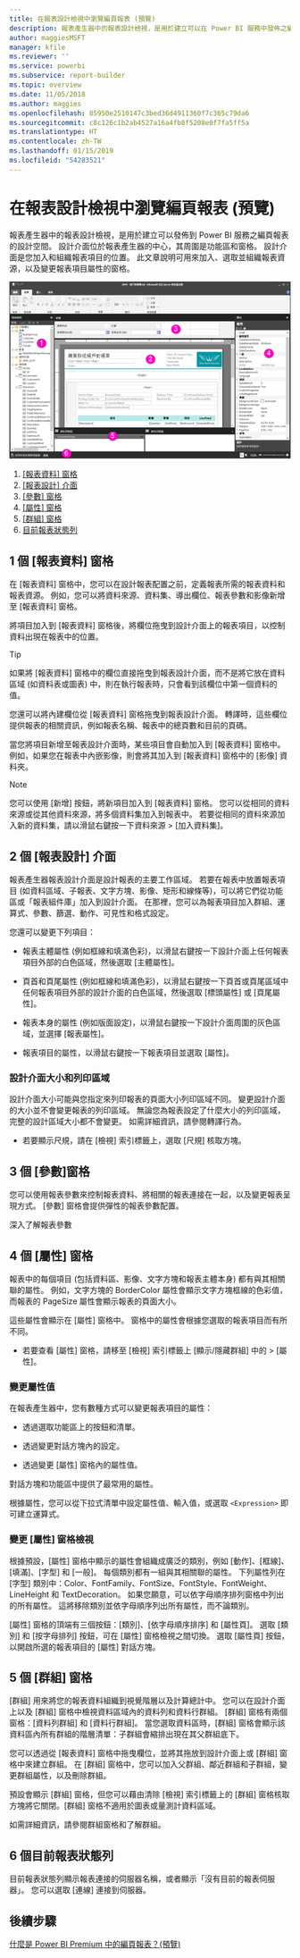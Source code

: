 ```yaml
---
title: 在報表設計檢視中瀏覽編頁報表 (預覽)
description: 報表產生器中的報表設計檢視，是用於建立可以在 Power BI 服務中發佈之編頁報表的設計空間。
author: maggiesMSFT
manager: kfile
ms.reviewer: ''
ms.service: powerbi
ms.subservice: report-builder
ms.topic: overview
ms.date: 11/05/2018
ms.author: maggies
ms.openlocfilehash: 85950e2510147c3bed36d4911360f7c365c79da6
ms.sourcegitcommit: c8c126c1b2ab4527a16a4fb8f5208e0f7fa5ff5a
ms.translationtype: HT
ms.contentlocale: zh-TW
ms.lasthandoff: 01/15/2019
ms.locfileid: "54283521"
---
```

# <a name="getting-around-in-report-design-view-for-paginated-reports-preview"></a>在報表設計檢視中瀏覽編頁報表 (預覽)

報表產生器中的報表設計檢視，是用於建立可以發佈到 Power BI 服務之編頁報表的設計空間。 設計介面位於報表產生器的中心，其周圍是功能區和窗格。 設計介面是您加入和組織報表項目的位置。 此文章說明可用來加入、選取並組織報表資源，以及變更報表項目屬性的窗格。  

![報表產生器報表設計檢視](media/paginated-reports-report-design-view/power-bi-paginated-report-design-view.png)

1.  [[報表資料] 窗格](#report-data-pane) 
2.  [[報表設計] 介面](#report-design-surface)  
3.  [[參數] 窗格](#parameters-pane) 
4.  [[屬性] 窗格](#properties-pane) 
5.  [[群組] 窗格](#grouping-pane) 
6.  [目前報表狀態列](#current-report-status-bar)  
  
## <a name="1-report-data-pane"></a>1 個 [報表資料] 窗格  
 在 [報表資料] 窗格中，您可以在設計報表配置之前，定義報表所需的報表資料和報表資源。 例如，您可以將資料來源、資料集、導出欄位、報表參數和影像新增至 [報表資料] 窗格。  
  
 將項目加入到 [報表資料] 窗格後，將欄位拖曳到設計介面上的報表項目，以控制資料出現在報表中的位置。  
  
> [!TIP]  
>  如果將 [報表資料] 窗格中的欄位直接拖曳到報表設計介面，而不是將它放在資料區域 (如資料表或圖表) 中，則在執行報表時，只會看到該欄位中第一個資料的值。  
  
 您還可以將內建欄位從 [報表資料] 窗格拖曳到報表設計介面。 轉譯時，這些欄位提供報表的相關資訊，例如報表名稱、報表中的總頁數和目前的頁碼。  
  
 當您將項目新增至報表設計介面時，某些項目會自動加入到 [報表資料] 窗格中。 例如，如果您在報表中內嵌影像，則會將其加入到 [報表資料] 窗格中的 [影像] 資料夾。  
  
> [!NOTE]  
>  您可以使用 [新增] 按鈕，將新項目加入到 [報表資料] 窗格。 您可以從相同的資料來源或從其他資料來源，將多個資料集加入到報表中。 若要從相同的資料來源加入新的資料集，請以滑鼠右鍵按一下資料來源 > [加入資料集]。  
  
## <a name="2-report-design-surface"></a>2 個 [報表設計] 介面  
 報表產生器報表設計介面是設計報表的主要工作區域。 若要在報表中放置報表項目 (如資料區域、子報表、文字方塊、影像、矩形和線條等)，可以將它們從功能區或「報表組件庫」加入到設計介面。 在那裡，您可以為報表項目加入群組、運算式、參數、篩選、動作、可見性和格式設定。  
  
 您還可以變更下列項目：  
  
-   報表主體屬性 (例如框線和填滿色彩)，以滑鼠右鍵按一下設計介面上任何報表項目外部的白色區域，然後選取 [主體屬性]。  
  
-   頁首和頁尾屬性 (例如框線和填滿色彩)，以滑鼠右鍵按一下頁首或頁尾區域中任何報表項目外部的設計介面的白色區域，然後選取 [標頭屬性] 或 [頁尾屬性]。  
  
-   報表本身的屬性 (例如版面設定)，以滑鼠右鍵按一下設計介面周圍的灰色區域，並選擇 [報表屬性]。  
  
-   報表項目的屬性，以滑鼠右鍵按一下報表項目並選取 [屬性]。  
  
### <a name="design-surface-size-and-print-area"></a>設計介面大小和列印區域  
設計介面大小可能與您指定來列印報表的頁面大小列印區域不同。 變更設計介面的大小並不會變更報表的列印區域。 無論您為報表設定了什麼大小的列印區域，完整的設計區域大小都不會變更。 如需詳細資訊，請參閱轉譯行為。 
  
- 若要顯示尺規，請在 [檢視] 索引標籤上，選取 [尺規] 核取方塊。  
  
## <a name="3-parameters-pane"></a>3 個 [參數]窗格  
 您可以使用報表參數來控制報表資料、將相關的報表連接在一起，以及變更報表呈現方式。 [參數] 窗格會提供彈性的報表參數配置。  
  
 深入了解報表參數   
  
## <a name="4-properties-pane"></a>4 個 [屬性] 窗格
 報表中的每個項目 (包括資料區、影像、文字方塊和報表主體本身) 都有與其相關聯的屬性。 例如，文字方塊的 BorderColor 屬性會顯示文字方塊框線的色彩值，而報表的 PageSize 屬性會顯示報表的頁面大小。  
  
 這些屬性會顯示在 [屬性] 窗格中。 窗格中的屬性會根據您選取的報表項目而有所不同。  
  
- 若要查看 [屬性] 窗格，請移至 [檢視] 索引標籤上 [顯示/隱藏群組] 中的 > [屬性]。  
  
### <a name="changing-property-values"></a>變更屬性值  
 在報表產生器中，您有數種方式可以變更報表項目的屬性：  
  
-   透過選取功能區上的按鈕和清單。  
  
-   透過變更對話方塊內的設定。  
  
-   透過變更 [屬性] 窗格內的屬性值。  
  
 對話方塊和功能區中提供了最常用的屬性。  
  
 根據屬性，您可以從下拉式清單中設定屬性值、輸入值，或選取 `<Expression>` 即可建立運算式。  
  
### <a name="changing-the-properties-pane-view"></a>變更 [屬性] 窗格檢視  
 根據預設，[屬性] 窗格中顯示的屬性會組織成廣泛的類別，例如 [動作]、[框線]、[填滿]、[字型] 和 [一般]。 每個類別都有一組與其相關聯的屬性。 下列屬性列在 [字型] 類別中：Color、FontFamily、FontSize、FontStyle、FontWeight、LineHeight 和 TextDecoration。 如果您願意，可以依字母順序排列窗格中列出的所有屬性。 這將移除類別並依字母順序列出所有屬性，而不論類別。  
  
 [屬性] 窗格的頂端有三個按鈕：[類別]、[依字母順序排序] 和 [屬性頁]。 選取 [類別] 和 [按字母排列] 按鈕，可在 [屬性] 窗格檢視之間切換。 選取 [屬性頁] 按鈕，以開啟所選的報表項目的 [屬性] 對話方塊。  
  
  
## <a name="5-grouping-pane"></a>5 個 [群組] 窗格

 [群組] 用來將您的報表資料組織到視覺階層以及計算總計中。 您可以在設計介面上以及 [群組] 窗格中檢視資料區域內的資料列和資料行群組。 [群組] 窗格有兩個窗格：[資料列群組] 和 [資料行群組]。 當您選取資料區時，[群組] 窗格會顯示該資料區內所有群組的階層清單：子群組會縮排出現在其父群組底下。  
  
 您可以透過從 [報表資料] 窗格中拖曳欄位，並將其拖放到設計介面上或 [群組] 窗格中來建立群組。 在 [群組] 窗格中，您可以加入父群組、鄰近群組和子群組，變更群組屬性，以及刪除群組。  
  
 預設會顯示 [群組] 窗格，但您可以藉由清除 [檢視] 索引標籤上的 [群組] 窗格核取方塊將它關閉。[群組] 窗格不適用於圖表或量測計資料區域。  
  
 如需詳細資訊，請參閱群組窗格和了解群組。  
  
## <a name="6-current-report-status-bar"></a>6 個目前報表狀態列

目前報表狀態列顯示報表連接的伺服器名稱，或者顯示「沒有目前的報表伺服器」。 您可以選取 [連線] 連接到伺服器。

## <a name="next-steps"></a>後續步驟

[什麼是 Power BI Premium 中的編頁報表？(預覽)](paginated-reports-report-builder-power-bi.md) 

  
  
